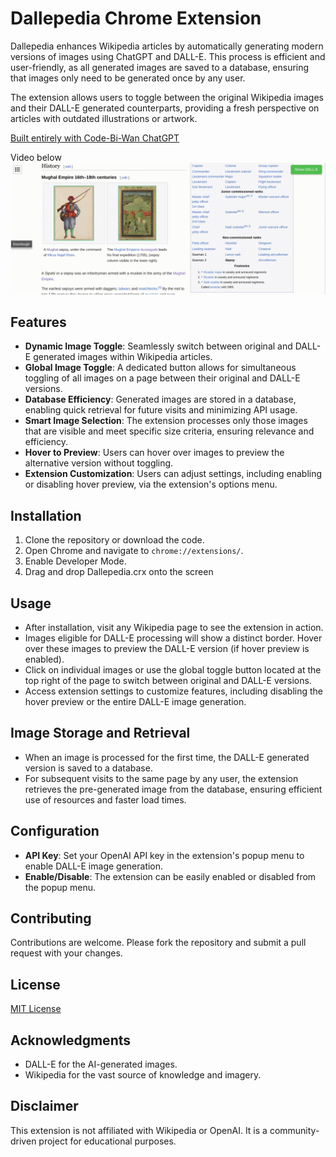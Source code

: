 # Dallepedia Chrome Extension

Dallepedia enhances Wikipedia articles by automatically generating modern versions of images using ChatGPT and DALL-E. This process is efficient and user-friendly, as all generated images are saved to a database, ensuring that images only need to be generated once by any user.

The extension allows users to toggle between the original Wikipedia images and their DALL-E generated counterparts, providing a fresh perspective on articles with outdated illustrations or artwork.


[Built entirely with Code-Bi-Wan ChatGPT](https://chat.openai.com/g/g-ZdiOhxKwp-code-bi-wan)


Video below
[![Video Here](img/dallepedia.gif)](https://www.youtube.com/watch?v=4m2efXbpKqQ)


## Features

- **Dynamic Image Toggle**: Seamlessly switch between original and DALL-E generated images within Wikipedia articles.
- **Global Image Toggle**: A dedicated button allows for simultaneous toggling of all images on a page between their original and DALL-E versions.
- **Database Efficiency**: Generated images are stored in a database, enabling quick retrieval for future visits and minimizing API usage.
- **Smart Image Selection**: The extension processes only those images that are visible and meet specific size criteria, ensuring relevance and efficiency.
- **Hover to Preview**: Users can hover over images to preview the alternative version without toggling.
- **Extension Customization**: Users can adjust settings, including enabling or disabling hover preview, via the extension's options menu.


## Installation

1. Clone the repository or download the code.
2. Open Chrome and navigate to `chrome://extensions/`.
3. Enable Developer Mode.
4. Drag and drop Dallepedia.crx onto the screen

## Usage

- After installation, visit any Wikipedia page to see the extension in action.
- Images eligible for DALL-E processing will show a distinct border. Hover over these images to preview the DALL-E version (if hover preview is enabled).
- Click on individual images or use the global toggle button located at the top right of the page to switch between original and DALL-E versions.
- Access extension settings to customize features, including disabling the hover preview or the entire DALL-E image generation.

## Image Storage and Retrieval

- When an image is processed for the first time, the DALL-E generated version is saved to a database.
- For subsequent visits to the same page by any user, the extension retrieves the pre-generated image from the database, ensuring efficient use of resources and faster load times.

## Configuration

- **API Key**: Set your OpenAI API key in the extension's popup menu to enable DALL-E image generation.
- **Enable/Disable**: The extension can be easily enabled or disabled from the popup menu.

## Contributing

Contributions are welcome. Please fork the repository and submit a pull request with your changes.

## License

[MIT License](LICENSE)

## Acknowledgments

- DALL-E for the AI-generated images.
- Wikipedia for the vast source of knowledge and imagery.

## Disclaimer

This extension is not affiliated with Wikipedia or OpenAI. It is a community-driven project for educational purposes.
